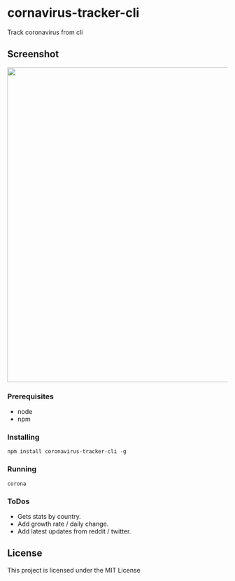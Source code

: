 # cornavirus-tracker-cli

Track coronavirus from cli

## Screenshot

<img src="https://i.ibb.co/wYyB8XG/screenshot.png" width="960" height="720">

### Prerequisites

* node
* npm


### Installing

```
npm install coronavirus-tracker-cli -g
```

### Running

```
corona
```

### ToDos

* Gets stats by country.
* Add growth rate / daily change.
* Add latest updates from reddit / twitter.

## License

This project is licensed under the MIT License


